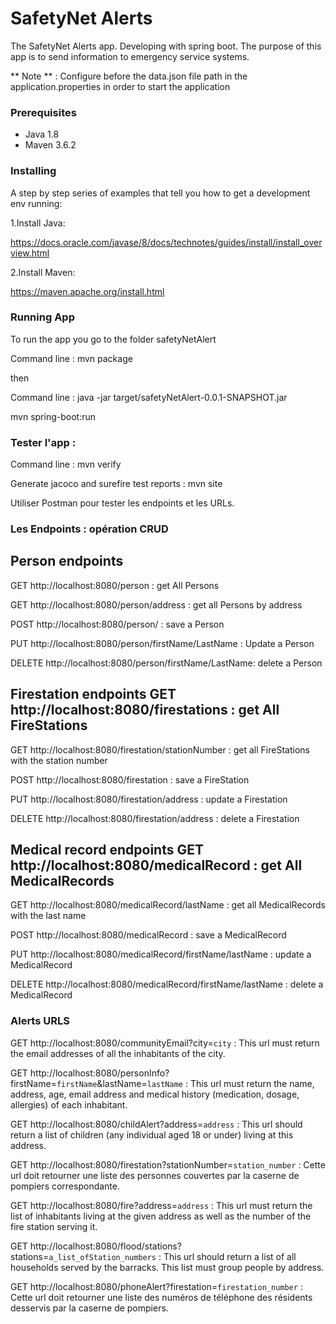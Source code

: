 
# SafetyNet Alerts 

The SafetyNet Alerts app. Developing with spring boot. The purpose of this app is to send information to emergency service systems.

** Note ** : Configure before the data.json file path in the application.properties in order to start the application

### Prerequisites
- Java 1.8
- Maven 3.6.2

### Installing

A step by step series of examples that tell you how to get a development env running:

1.Install Java:

https://docs.oracle.com/javase/8/docs/technotes/guides/install/install_overview.html

2.Install Maven:

https://maven.apache.org/install.html


### Running App

To run the app you go to the folder safetyNetAlert

Command line : mvn package 

then

Command line : java -jar target/safetyNetAlert-0.0.1-SNAPSHOT.jar

mvn spring-boot:run

### Tester l'app :

Command line : mvn verify

Generate jacoco and surefire test reports : mvn site

Utiliser Postman pour tester les endpoints et les URLs.


### Les Endpoints : opération CRUD

## Person endpoints

GET http://localhost:8080/person : get All Persons

GET http://localhost:8080/person/address : get all Persons by address

POST http://localhost:8080/person/ : save a Person

PUT http://localhost:8080/person/firstName/LastName : Update a Person

DELETE http://localhost:8080/person/firstName/LastName: delete a Person

## Firestation endpoints GET http://localhost:8080/firestations : get All FireStations

GET http://localhost:8080/firestation/stationNumber : get all FireStations with the station number

POST http://localhost:8080/firestation : save a FireStation

PUT http://localhost:8080/firestation/address : update a Firestation

DELETE http://localhost:8080/firestation/address : delete a Firestation

## Medical record endpoints GET http://localhost:8080/medicalRecord : get All MedicalRecords

GET http://localhost:8080/medicalRecord/lastName : get all MedicalRecords with the last name

POST http://localhost:8080/medicalRecord : save a MedicalRecord

PUT http://localhost:8080/medicalRecord/firstName/lastName : update a MedicalRecord

DELETE http://localhost:8080/medicalRecord/firstName/lastName : delete a MedicalRecord

### Alerts URLS

GET http://localhost:8080/communityEmail?city=`city` : This url must return the email addresses of all the inhabitants of the city.

GET http://localhost:8080/personInfo?firstName=`firstName`&lastName=`lastName` : This url must return the name, address, age, email address and medical history (medication, dosage, allergies) of each inhabitant.

GET http://localhost:8080/childAlert?address=`address` : This url should return a list of children (any individual aged 18 or under) living at this address.

GET http://localhost:8080/firestation?stationNumber=`station_number` : Cette url doit retourner une liste des personnes couvertes par la caserne de pompiers correspondante.

GET http://localhost:8080/fire?address=`address` : This url must return the list of inhabitants living at the given address as well as the number of the fire station serving it.

GET http://localhost:8080/flood/stations?stations=`a_list_ofStation_numbers` : This url should return a list of all households served by the barracks. This list must group people by address.

GET http://localhost:8080/phoneAlert?firestation=`firestation_number` : Cette url doit retourner une liste des numéros de téléphone des résidents desservis par la caserne de pompiers.


